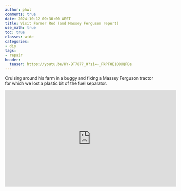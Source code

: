 ```yaml
---
author: phwl
comments: true
date: 2024-10-12 09:30:00 AEST
title: Visit Farmer Rod (and Massey Ferguson report)
use_math: true
toc: true
classes: wide
categories:
- diy
tags:
- repair
header:
  teaser: https://youtu.be/HY-BT7877_0?si=-_FkPFOE1OOUQFDe
---
```


Cruising around his farm in a buggy and fixing a Massey Ferguson tractor for which we lost a plastic bit of the fuel separator.

<iframe width="560" height="315" src="https://www.youtube.com/embed/HY-BT7877_0?si=05OUCcR-oRgz2oe8" title="YouTube video player" frameborder="0" allow="accelerometer; autoplay; clipboard-write; encrypted-media; gyroscope; picture-in-picture; web-share" referrerpolicy="strict-origin-when-cross-origin" allowfullscreen></iframe>
